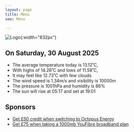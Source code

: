 ```yaml
---
layout: page
title: Menu
seo: Menu

---
```


![Logo](/images/logo.jpg){:width="832px"}

<!-- weather_marker starts -->
## On Saturday, 30 August 2025

- The average temperature today is 13.12˚C,
- With highs of 14.28˚C and lows of 11.58˚C,
- It may feel like 12.73˚C with few clouds
- The wind speed is 1.34m/s and visibility is 10000m
- The pressure is 1001hPa and humidity is 86%
- The sun will rise at 05:17 and set at 19:01

<!-- weather_marker ends -->

## Sponsors

- [Get £50 credit when switching to Octopus Energy](https://bit.ly/3oD1nnS)
- [Get £75 when taking a 1000mb YouFibre broadband plan](https://aklam.io/91zWhU?)
